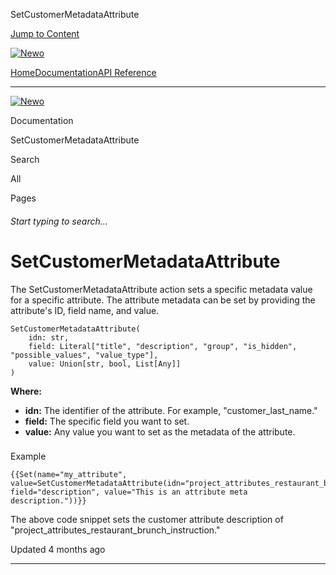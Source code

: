 SetCustomerMetadataAttribute

[Jump to Content](#content)

[![Newo](https://files.readme.io/895bdeef8322f081f6d0f4507a17e414930dfddfddf1de452f458dc00698ca84-small-svgviewer-png-output_9.png)](/)

[Home](/)[Documentation](index.md)[API Reference](/reference)

* * *

[![Newo](https://files.readme.io/895bdeef8322f081f6d0f4507a17e414930dfddfddf1de452f458dc00698ca84-small-svgviewer-png-output_9.png)](/)

Documentation

SetCustomerMetadataAttribute

Search

All

Pages

###### Start typing to search…

# SetCustomerMetadataAttribute

The SetCustomerMetadataAttribute aсtion sets a specific metadata value for a specific attribute. The attribute metadata can be set by providing the attribute's ID, field name, and value.

```
SetCustomerMetadataAttribute(
    idn: str,
    field: Literal["title", "description", "group", "is_hidden", "possible_values", "value_type"],
    value: Union[str, bool, List[Any]]
)
```

**Where:**

*   **idn:** The identifier of the attribute. For example, "customer\_last\_name."
*   **field:** The specific field you want to set.
*   **value:** Any value you want to set as the metadata of the attribute.

### 

Example

[](#example)

```
{{Set(name="my_attribute", value=SetCustomerMetadataAttribute(idn="project_attributes_restaurant_brunch_instruction", field="description", value="This is an attribute meta description."))}}
```

The above code snippet sets the customer attribute description of "project\_attributes\_restaurant\_brunch\_instruction."

Updated 4 months ago

* * *

